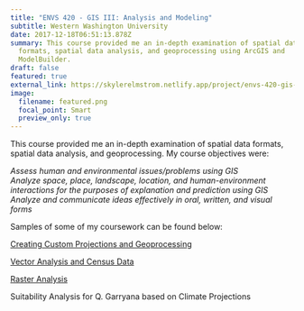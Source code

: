 ```yaml
---
title: "ENVS 420 - GIS III: Analysis and Modeling"
subtitle: Western Washington University
date: 2017-12-18T06:51:13.878Z
summary: This course provided me an in-depth examination of spatial data
  formats, spatial data analysis, and geoprocessing using ArcGIS and
  ModelBuilder.
draft: false
featured: true
external_link: https://skylerelmstrom.netlify.app/project/envs-420-gis-iii-analysis-and-modeling/
image:
  filename: featured.png
  focal_point: Smart
  preview_only: true
---
```

This course provided me an in-depth examination of spatial data formats, spatial data analysis, and geoprocessing. My course objectives were:

*Assess human and environmental issues/problems using GIS*\
*Analyze space, place, landscape, location, and human-environment interactions for the purposes of explanation and prediction using GIS*\
*Analyze and communicate ideas effectively in oral, written, and visual forms*

Samples of some of my coursework can be found below:

[Creating Custom Projections and Geoprocessing](https://skylerelmstrom.netlify.app/post/custom-projections-and-geogrocessing/)

[Vector Analysis and Census Data](https://skylerelmstrom.netlify.app/post/vector-analysis-and-census-data/)

[Raster Analysis](https://skylerelmstrom.netlify.app/post/raster-analysis/)

Suitability Analysis for Q. Garryana based on Climate Projections